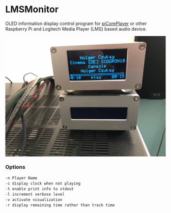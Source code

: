 # LMSMonitor
OLED information display control program for [piCorePlayer](https://www.picoreplayer.org/) or other Raspberry Pi and Logitech Media Player (LMS) based audio device.

<img width="800" src="doc/IMG_1442.jpg" align="center" />

### Options
```bash
-n Player Name
-c display clock when not playing
-t enable print info to stdout
-l increment verbose level
-v activate visualization
-r display remaining time rather than track time
```


